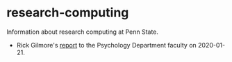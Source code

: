 # research-computing
Information about research computing at Penn State.

- Rick Gilmore's [report](https://psu-psychology.github.io/research-computing/2020-01-21-status-report.html) to the Psychology Department faculty on 2020-01-21.
